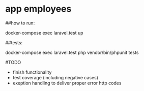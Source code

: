 
# app employees

##how to run:  

docker-compose exec laravel.test up

##tests:  

docker-compose exec laravel.test php vendor/bin/phpunit tests

#TODO
* finish functionality
* test coverage (including negative cases)
* exeption handling to deliver proper error http codes